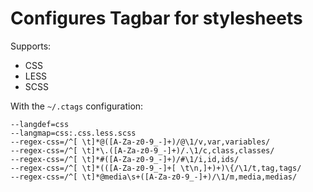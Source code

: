 # Configures Tagbar for stylesheets

Supports:

- CSS
- LESS
- SCSS

With the `~/.ctags` configuration:

```
--langdef=css
--langmap=css:.css.less.scss
--regex-css=/^[ \t]*@([A-Za-z0-9_-]+)/@\1/v,var,variables/
--regex-css=/^[ \t]*\.([A-Za-z0-9_-]+)/.\1/c,class,classes/
--regex-css=/^[ \t]*#([A-Za-z0-9_-]+)/#\1/i,id,ids/
--regex-css=/^[ \t]*(([A-Za-z0-9_-]+[ \t\n,]+)+)\{/\1/t,tag,tags/
--regex-css=/^[ \t]*@media\s+([A-Za-z0-9_-]+)/\1/m,media,medias/
```
